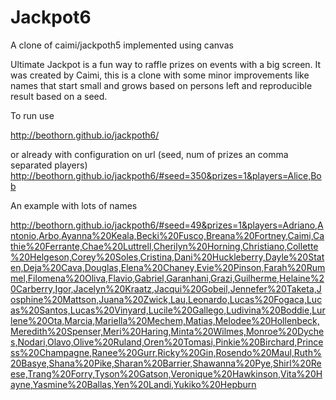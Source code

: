 # Jackpot6

A clone of caimi/jackpoth5 implemented using canvas

Ultimate Jackpot is a fun way to raffle prizes on events with a big screen.
It was created by Caimi, this is a clone with some minor improvements like names that start small and grows based on persons left and reproducible result based on a seed.

To run use

http://beothorn.github.io/jackpoth6/

or already with configuration on url (seed, num of prizes an comma separated players)
http://beothorn.github.io/jackpoth6/#seed=350&prizes=1&players=Alice,Bob

An example with lots of names

http://beothorn.github.io/jackpoth6/#seed=49&prizes=1&players=Adriano,Antonio,Arbo,Ayanna%20Keala,Becki%20Fusco,Breana%20Fortney,Caimi,Cathie%20Ferrante,Chae%20Luttrell,Cherilyn%20Horning,Christiano,Collette%20Helgeson,Corey%20Soles,Cristina,Dani%20Huckleberry,Dayle%20Staten,Deja%20Cava,Douglas,Elena%20Chaney,Evie%20Pinson,Farah%20Rummel,Filomena%20Oliva,Flavio,Gabriel,Garanhani,Grazi,Guilherme,Helaine%20Carberry,Igor,Jacelyn%20Kraatz,Jacqui%20Gobeil,Jennefer%20Taketa,Josphine%20Mattson,Juana%20Zwick,Lau,Leonardo,Lucas%20Fogaca,Lucas%20Santos,Lucas%20Vinyard,Lucile%20Gallego,Ludivina%20Boddie,Lurlene%20Ota,Marcia,Mariella%20Mechem,Matias,Melodee%20Hollenbeck,Meredith%20Spenser,Meri%20Haring,Minta%20Wilmes,Monroe%20Dyches,Nodari,Olavo,Olive%20Ruland,Oren%20Tomasi,Pinkie%20Birchard,Princess%20Champagne,Ranee%20Gurr,Ricky%20Gin,Rosendo%20Maul,Ruth%20Basye,Shana%20Pike,Sharan%20Barrier,Shawanna%20Pye,Shirl%20Reese,Trang%20Forry,Tyson%20Gatson,Veronique%20Hawkinson,Vita%20Hayne,Yasmine%20Ballas,Yen%20Landi,Yukiko%20Hepburn
